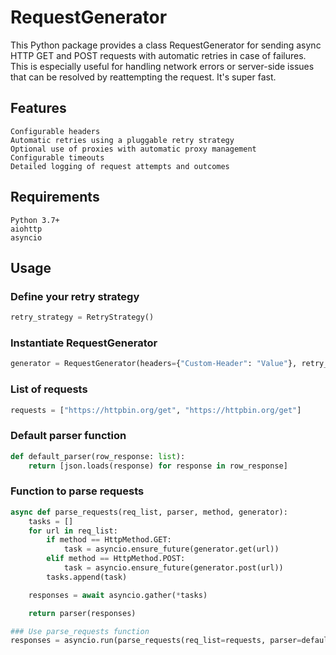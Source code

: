 # RequestGenerator

This Python package provides a class RequestGenerator for sending async HTTP GET and POST requests with automatic retries in case of failures. This is especially useful for handling network errors or server-side issues that can be resolved by reattempting the request. It's super fast.
## Features

    Configurable headers
    Automatic retries using a pluggable retry strategy
    Optional use of proxies with automatic proxy management
    Configurable timeouts
    Detailed logging of request attempts and outcomes

## Requirements

    Python 3.7+
    aiohttp
    asyncio

## Usage


### Define your retry strategy
```python
retry_strategy = RetryStrategy()
```
### Instantiate RequestGenerator
```python
generator = RequestGenerator(headers={"Custom-Header": "Value"}, retry_strategy=retry_strategy)
```

### List of requests
```python
requests = ["https://httpbin.org/get", "https://httpbin.org/get"]
```

### Default parser function

```python
def default_parser(row_response: list):
    return [json.loads(response) for response in row_response]
```

### Function to parse requests

```python
async def parse_requests(req_list, parser, method, generator):
    tasks = []
    for url in req_list:
        if method == HttpMethod.GET:
            task = asyncio.ensure_future(generator.get(url))
        elif method == HttpMethod.POST:
            task = asyncio.ensure_future(generator.post(url))
        tasks.append(task)

    responses = await asyncio.gather(*tasks)

    return parser(responses)

### Use parse_requests function
responses = asyncio.run(parse_requests(req_list=requests, parser=default_parser, method=HttpMethod.GET, generator=generator))
```

